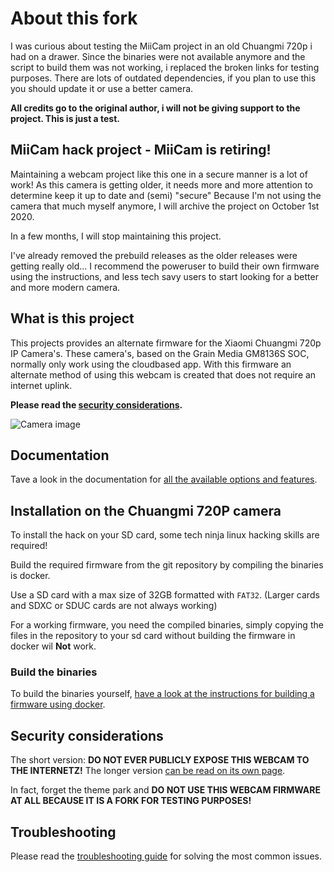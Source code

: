 # About this fork

I was curious about testing the MiiCam project in an old Chuangmi 720p i had on a drawer. Since the binaries were not available anymore and the script to build them was not working, i replaced the broken links for testing purposes.
There are lots of outdated dependencies, if you plan to use this you should update it or use a better camera.

**All credits go to the original author, i will not be giving support to the project. This is just a test.**


## MiiCam hack project - MiiCam is retiring!

Maintaining a webcam project like this one in a secure manner is a lot of work!
As this camera is getting older, it needs more and more attention to determine keep it up to date and (semi) "secure"
Because I'm not using the camera that much myself anymore, I will archive the project on October 1st 2020.

In a few months, I will stop maintaining this project.

I've already removed the prebuild releases as the older releases were getting really old...
I recommend the poweruser to build their own firmware using the instructions,
and less tech savy users to start looking for a better and more modern camera.


## What is this project

This projects provides an alternate firmware for the Xiaomi Chuangmi 720p IP Camera's.
These camera's, based on the Grain Media GM8136S SOC, normally only work using the cloudbased app.
With this firmware an alternate method of using this webcam is created that does not require an internet uplink.

**Please read the [security considerations](https://github.com/balves42/miicam_2022/blob/master/docs/content/Security-Considerations.md).**

![Camera image](https://github.com/balves42/miicam_2022/raw/master/web/public/static/images/chuangmi.jpg "Chuangmi 720P camera")


## Documentation

Tave a look in the documentation for [all the available options and features](https://github.com/balves42/miicam_2022/blob/master/docs/content).


## Installation on the Chuangmi 720P camera

To install the hack on your SD card, some tech ninja linux hacking skills are required!

Build the required firmware from the git repository by compiling the binaries is docker.

Use a SD card with a max size of 32GB formatted with `FAT32`. (Larger cards and SDXC or SDUC cards are not always working)

For a working firmware, you need the compiled binaries,
simply copying the files in the repository to your sd card without building the firmware in docker wil **Not** work.


### Build the binaries

To build the binaries yourself, [have a look at the instructions for building a firmware using docker](https://github.com/balves42/miicam_2022/blob/master/docs/content/development/How-to-build-the-binaries-for-the-webcam-hack.md).


## Security considerations

The short version: **DO NOT EVER PUBLICLY EXPOSE THIS WEBCAM TO THE INTERNETZ!**
The longer version [can be read on its own page](https://github.com/balves42/miicam_2022/blob/master/docs/content/Security-Considerations.md).

In fact, forget the theme park and **DO NOT USE THIS WEBCAM FIRMWARE AT ALL BECAUSE IT IS A FORK FOR TESTING PURPOSES!**


## Troubleshooting

Please read the [troubleshooting guide](https://github.com/balves42/miicam_2022/blob/master/docs/content/Troubleshooting.md) for solving the most common issues.

